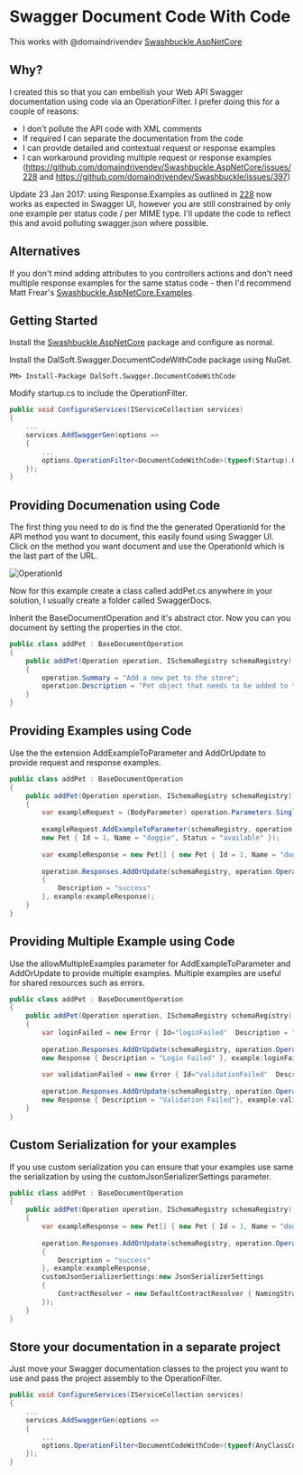 # Swagger Document Code With Code

This works with @domaindrivendev [Swashbuckle.AspNetCore](https://github.com/domaindrivendev/Swashbuckle.AspNetCore)

## Why?
I created this so that you can embellish your Web API Swagger documentation using code via an OperationFilter. I prefer doing this for a couple of reasons:
* I don't pollute the API code with XML comments
* If required I can separate the documentation from the code 
* I can provide detailed and contextual request or response examples
* I can workaround providing multiple request or response examples (https://github.com/domaindrivendev/Swashbuckle.AspNetCore/issues/228
and https://github.com/domaindrivendev/Swashbuckle/issues/397)

Update 23 Jan 2017: using Response.Examples as outlined in [228](https://github.com/domaindrivendev/Swashbuckle.AspNetCore/issues/228) now works as expected in Swagger UI, however you are still constrained by only one example per status code / per MIME type. I'll update the code to reflect this and avoid polluting swagger.json where possible. 

## Alternatives
If you don't mind adding attributes to you controllers actions and don't need multiple response examples for the same status code - then I'd recommend Matt Frear's [Swashbuckle.AspNetCore.Examples](https://github.com/mattfrear/Swashbuckle.AspNetCore.Examples).

## Getting Started 
Install the [Swashbuckle.AspNetCore](https://github.com/domaindrivendev/Swashbuckle.AspNetCore) package and configure as normal.

Install the DalSoft.Swagger.DocumentCodeWithCode package using NuGet.
```dos
PM> Install-Package DalSoft.Swagger.DocumentCodeWithCode
```
Modify startup.cs to include the OperationFilter.
```cs
public void ConfigureServices(IServiceCollection services)
{
    ...
    services.AddSwaggerGen(options =>
    {
        ...
        options.OperationFilter<DocumentCodeWithCode>(typeof(Startup).GetTypeInfo().Assembly);
    });
}
```

## Providing Documenation using Code

The first thing you need to do is find the the generated OperationId for the API method you want to document, this easily found using Swagger UI. Click on the method you want document and use the OperationId which is the last part of the URL.

![OperationId](http://www.dalsoft.co.uk/blog/wp-content/uploads/2017/01/swaggerOperationId.png)

Now for this example create a class called addPet.cs anywhere in your solution, I usually create a folder called SwaggerDocs.

Inherit the BaseDocumentOperation and it's abstract ctor. Now you can you document by setting the properties in the ctor.
```cs
public class addPet : BaseDocumentOperation
{
    public addPet(Operation operation, ISchemaRegistry schemaRegistry) : base(operation, schemaRegistry)
    {
        operation.Summary = "Add a new pet to the store";
        operation.Description = "Pet object that needs to be added to the store";
    }
}
```

## Providing Examples using Code
Use the the extension AddExampleToParameter and AddOrUpdate to provide request and response examples.

```cs
public class addPet : BaseDocumentOperation
{
    public addPet(Operation operation, ISchemaRegistry schemaRegistry) : base(operation, schemaRegistry)
    {
        var exampleRequest = (BodyParameter) operation.Parameters.Single(_ => _.Name == "body");
        
        exampleRequest.AddExampleToParameter(schemaRegistry, operation.OperationId, 
        new Pet { Id = 1, Name = "doggie", Status = "available" });
        
        var exampleResponse = new Pet[] { new Pet { Id = 1, Name = "doggie", Status = "available" } };
        
        operation.Responses.AddOrUpdate(schemaRegistry, operation.OperationId, "200", new Response
        {
            Description = "success"
        }, example:exampleResponse);
    }
}
```

## Providing Multiple Example using Code
Use the allowMultipleExamples parameter for AddExampleToParameter and AddOrUpdate to provide multiple examples. Multiple examples are useful for shared resources such as errors.
```cs
public class addPet : BaseDocumentOperation
{
    public addPet(Operation operation, ISchemaRegistry schemaRegistry) : base(operation, schemaRegistry)
    {
        var loginFailed = new Error { Id="loginFailed"  Description = "Login has Failed" };
            
        operation.Responses.AddOrUpdate(schemaRegistry, operation.OperationId, "401", 
        new Response { Description = "Login Failed" }, example:loginFailed, allowMultipleExamples:true);
        
        var validationFailed = new Error { Id="validationFailed"  Description = "Validation Failed" };
        
        operation.Responses.AddOrUpdate(schemaRegistry, operation.OperationId, "400",
        new Response { Description = "Validation Failed"}, example:validationFailed, allowMultipleExamples:true);
    }
}
```

## Custom Serialization for your examples
If you use custom serialization you can ensure that your examples use same the serialization by using the customJsonSerializerSettings parameter.
```cs
public class addPet : BaseDocumentOperation
{
    public addPet(Operation operation, ISchemaRegistry schemaRegistry) : base(operation, schemaRegistry)
    {
        var exampleResponse = new Pet[] { new Pet { Id = 1, Name = "doggie", Status = "available" } };
        
        operation.Responses.AddOrUpdate(schemaRegistry, operation.OperationId, "200", new Response
        {
            Description = "success"
        }, example:exampleResponse, 
        customJsonSerializerSettings:new JsonSerializerSettings 
        { 
            ContractResolver = new DefaultContractResolver { NamingStrategy = new SnakeCaseNamingStrategy() } 
        });
    }
}
```

## Store your documentation in a separate project
Just move your Swagger documentation classes to the project you want to use and pass the project assembly to the OperationFilter.
```cs
public void ConfigureServices(IServiceCollection services)
{
    ...
    services.AddSwaggerGen(options =>
    {
        ...
        options.OperationFilter<DocumentCodeWithCode>(typeof(AnyClassContainingTheDocumentation).GetTypeInfo().Assembly);
    });
}
```
